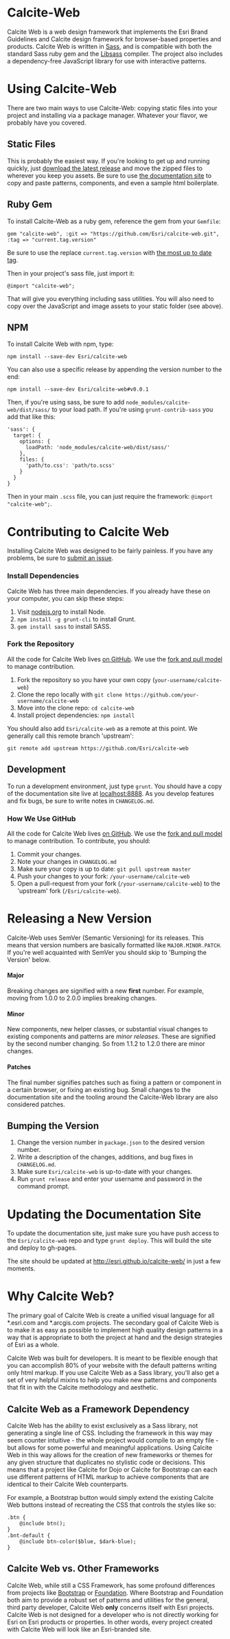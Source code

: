 # Calcite-Web

Calcite Web is a web design framework that implements the Esri Brand Guidelines and Calcite design framework for browser-based properties and products. Calcite Web is written in [Sass](http://sass-lang.com/), and is compatible with both the standard Sass ruby gem and the [Libsass](http://libsass.org/) compiler. The project also includes a dependency-free JavaScript library for use with interactive patterns.

# Using Calcite-Web

There are two main ways to use Calcite-Web: copying static files into your project and installing via a package manager. Whatever your flavor, we probably have you covered.

## Static Files

This is probably the easiest way. If you're looking to get up and running quickly, just [download the latest release](https://github.com/esri/calcite-web/releases) and move the zipped files to wherever you keep you assets. Be sure to use [the documentation site](http://esri.github.io/calcite-web/) to copy and paste patterns, components, and even a sample html boilerplate.

## Ruby Gem

To install Calcite-Web as a ruby gem, reference the gem from your `Gemfile`:

```
gem "calcite-web", :git => "https://github.com/Esri/calcite-web.git", :tag => "current.tag.version"
```

Be sure to use the replace `current.tag.version` with [the most up to date tag](https://github.com/Esri/calcite-web/releases).

Then in your project's sass file, just import it:

```
@import "calcite-web";
```

That will give you everything including sass utilities. You will also need to copy over the JavaScript and image assets to your static folder (see above).

## NPM

To install Calcite Web with npm, type:

```
npm install --save-dev Esri/calcite-web
```

You can also use a specific release by appending the version number to the end:

```
npm install --save-dev Esri/calcite-web#v0.0.1
```

Then, if you're using sass, be sure to add `node_modules/calcite-web/dist/sass/` to your load path. If you're using `grunt-contrib-sass` you add that like this:

```
'sass': {
  target: {
    options: {
      loadPath: 'node_modules/calcite-web/dist/sass/'
    },
    files: {
      'path/to.css': 'path/to.scss'
    }
  }
}
```

Then in your main `.scss` file, you can just require the framework: `@import "calcite-web";`.

# Contributing to Calcite Web

Installing Calcite Web was designed to be fairly painless. If you have any problems, be sure to [submit an issue](https://github.com/Esri/calcite-web/issues/).

### Install Dependencies

Calcite Web has three main dependencies. If you already have these on your computer, you can skip these steps:

1. Visit [nodejs.org](http://nodejs.org/) to install Node.
2. `npm install -g grunt-cli` to install Grunt.
3. `gem install sass` to install SASS.

### Fork the Repository

All the code for Calcite Web lives [on GitHub](https://github.com/esri/calcite-web). We use the [fork and pull model](https://help.github.com/articles/using-pull-requests/) to manage contribution.

1. Fork the repository so you have your own copy (`your-username/calcite-web`)
2. Clone the repo locally with `git clone https://github.com/your-username/calcite-web`
3. Move into the clone repo:  `cd calcite-web`
4. Install project dependencies: `npm install`

You should also add `Esri/calcite-web` as a remote at this point. We generally call this remote branch 'upstream':

```
git remote add upstream https://github.com/Esri/calcite-web
```

## Development

To run a development environment, just type `grunt`. You should have a copy of the documentation site live at [localhost:8888](http://localhost:8888). As you develop features and fix bugs, be sure to write notes in `CHANGELOG.md`.

### How We Use GitHub

All the code for Calcite Web lives [on GitHub](https://github.com/esri/calcite-web). We use the [fork and pull model](https://help.github.com/articles/using-pull-requests/) to manage contribution. To contribute, you should:

1. Commit your changes.
2. Note your changes in `CHANGELOG.md`
3. Make sure your copy is up to date: `git pull upstream master`
4. Push your changes to your fork: `/your-username/calcite-web`
5. Open a pull-request from your fork (`/your-username/calcite-web`) to the 'upstream' fork (`/Esri/calcite-web`).

# Releasing a New Version

Calcite-Web uses SemVer (Semantic Versioning) for its releases. This means that version numbers are basically formatted like `MAJOR.MINOR.PATCH`. If you're well acquainted with SemVer you should skip to 'Bumping the Version' below.

#### Major

Breaking changes are signified with a new **first** number. For example, moving from 1.0.0 to 2.0.0 implies breaking changes.

#### Minor

New components, new helper classes, or substantial visual changes to existing components and patterns are *minor releases*. These are signified by the second number changing. So from 1.1.2 to 1.2.0 there are minor changes.

#### Patches

The final number signifies patches such as fixing a pattern or component in a certain browser, or fixing an existing bug. Small changes to the documentation site and the tooling around the Calcite-Web library are also considered patches.

## Bumping the Version

1. Change the version number in `package.json` to the desired version number.
2. Write a description of the changes, additions, and bug fixes in `CHANGELOG.md`.
3. Make sure `Esri/calcite-web` is up-to-date with your changes.
5. Run `grunt release` and enter your username and password in the command prompt.

# Updating the Documentation Site

To update the documentation site, just make sure you have push access to the `Esri/calcite-web` repo and type `grunt deploy`. This will build the site and deploy to gh-pages.

The site should be updated at http://esri.github.io/calcite-web/ in just a few moments.


# Why Calcite Web?

The primary goal of Calcite Web is create a unified visual language for all *.esri.com and *.arcgis.com projects. The secondary goal of Calcite Web is to make it as easy as possible to implement high quality design patterns in a way that is appropriate to both the project at hand and the design strategies of Esri as a whole.

Calcite Web was built for developers. It is meant to be flexible enough that you can accomplish 80% of your website with the default patterns writing only html markup. If you use Calcite Web as a Sass library, you'll also get a set of very helpful mixins to help you make new patterns and components that fit in with the Calcite methodology and aesthetic.

## Calcite Web as a Framework Dependency

Calcite Web has the ability to exist exclusively as a Sass library, not generating a single line of CSS. Including the framework in this way may seem counter intuitive - the whole project would compile to an empty file - but allows for some powerful and meaningful applications. Using Calcite Web in this way allows for the creation of new frameworks or themes for any given structure that duplicates no stylistic code or decisions. This means that a project like Calcite for Dojo or Calcite for Bootstrap can each use different patterns of HTML markup to achieve components that are identical to their Calcite Web counterparts.

For example, a Bootstrap button would simply extend the existing Calcite Web buttons instead of recreating the CSS that controls the styles like so:

```
.btn {
	@include btn();
}
.bnt-default {
	@include btn-color($blue, $dark-blue);
}
```

## Calcite Web vs. Other Frameworks

Calcite Web, while still a CSS Framework, has some profound  differences from projects like [Bootstrap](http://getbootstrap.com/) or [Foundation](http://foundation.zurb.com/). Where Bootstrap and Foundation both aim to provide a robust set of patterns and utilities for the general, third party developer, Calcite Web **only** concerns itself with Esri projects. Calcite Web is not designed for a developer who is not directly working for Esri on Esri products or properties. In other words, every project created with Calcite Web will look like an Esri-branded site.



